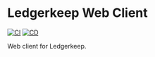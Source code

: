 # Ledgerkeep Web Client

[![CI](https://github.com/shivanshkc/ledgerkeep-web-client/actions/workflows/ci.yaml/badge.svg)](https://github.com/shivanshkc/ledgerkeep-web-client/actions/workflows/ci.yaml)
[![CD](https://github.com/shivanshkc/ledgerkeep-web-client/actions/workflows/cd.yaml/badge.svg)](https://github.com/shivanshkc/ledgerkeep-web-client/actions/workflows/cd.yaml)

Web client for Ledgerkeep.
